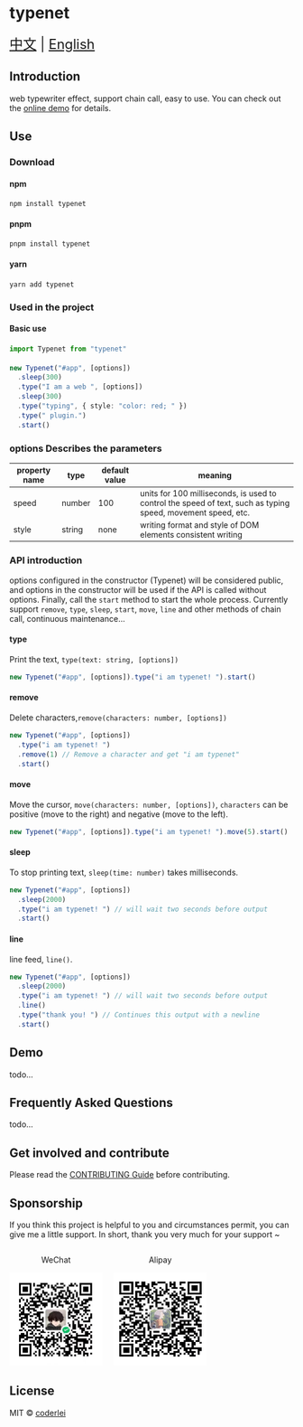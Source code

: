 # typenet

<div style="font-size: 1.5rem;">
  <a href="./README.md">中文</a> |
  <a href="./README.en.md">English</a>
</div>

## Introduction

web typewriter effect, support chain call, easy to use. You can check out the [online demo](http://acmenlei.github.io/typenet) for details.

## Use

### Download

#### npm

```shell
npm install typenet
```

#### pnpm

```shell
pnpm install typenet
```

#### yarn

```shell
yarn add typenet
```

### Used in the project

#### Basic use

```ts
import Typenet from "typenet"

new Typenet("#app", [options])
  .sleep(300)
  .type("I am a web ", [options])
  .sleep(300)
  .type("typing", { style: "color: red; " })
  .type(" plugin.")
  .start()
```

### options Describes the parameters

| property name | type   | default value | meaning                                                                                                      |
| ------------- | ------ | ------------- | ------------------------------------------------------------------------------------------------------------ |
| speed         | number |      100      | units for 100 milliseconds, is used to control the speed of text, such as typing speed, movement speed, etc. |
| style         | string | none          | writing format and style of DOM elements consistent writing                                                  |

### API introduction

options configured in the constructor (Typenet) will be considered public, and options in the constructor will be used if the API is called without options. Finally, call the `start` method to start the whole process. Currently support `remove`, `type`, `sleep`, `start`, `move`, `line` and other methods of chain call, continuous maintenance...

#### type

Print the text, `type(text: string, [options])`

```ts
new Typenet("#app", [options]).type("i am typenet! ").start()
```

#### remove

Delete characters,`remove(characters: number, [options])`

```ts
new Typenet("#app", [options])
  .type("i am typenet! ")
  .remove(1) // Remove a character and get "i am typenet"
  .start()
```

#### move

Move the cursor, `move(characters: number, [options])`, `characters` can be positive (move to the right) and negative (move to the left).

```ts
new Typenet("#app", [options]).type("i am typenet! ").move(5).start()
```

#### sleep

To stop printing text, `sleep(time: number)` takes milliseconds.

```ts
new Typenet("#app", [options])
  .sleep(2000)
  .type("i am typenet! ") // will wait two seconds before output
  .start()
```

#### line

line feed, `line()`.

```ts
new Typenet("#app", [options])
  .sleep(2000)
  .type("i am typenet! ") // will wait two seconds before output
  .line()
  .type("thank you! ") // Continues this output with a newline
  .start()
```

## Demo

todo...

## Frequently Asked Questions

todo...

## Get involved and contribute

Please read the [CONTRIBUTING Guide](./CONTRIBUTING.md) before contributing.

## Sponsorship

If you think this project is helpful to you and circumstances permit, you can give me a little support. In short, thank you very much for your support ~

<div style="display: flex; gap: 20px;" >
<div style="text-align: center">
<p>WeChat</p>
<img style="width: 165px; height: 165px" src="./docs/wechat.jpg "alt=" wechat" />
</div>
<div style="text-align: center">
<p>Alipay</p>
<img style="width: 165px; height: 165px" src="./docs/alipay.jpg "alt=" alipay" />
</div>
</div>

## License

MIT © [coderlei](./license)
